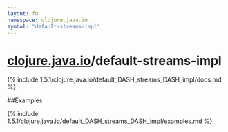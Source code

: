 ```yaml
---
layout: fn
namespace: clojure.java.io
symbol: "default-streams-impl"
---
```


# [clojure.java.io](../)/default-streams-impl

{% include 1.5.1/clojure.java.io/default_DASH_streams_DASH_impl/docs.md %}

##Examples

{% include 1.5.1/clojure.java.io/default_DASH_streams_DASH_impl/examples.md %}

